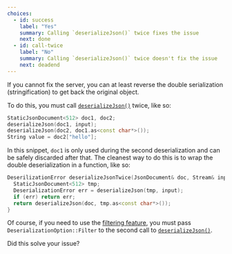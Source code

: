 ```yaml
---
choices:
  - id: success
    label: "Yes"
    summary: Calling `deserializeJson()` twice fixes the issue
    next: done
  - id: call-twice
    label: "No"
    summary: Calling `deserializeJson()` twice doesn't fix the issue
    next: deadend
---
```


If you cannot fix the server, you can at least reverse the double serialization (stringification) to get back the original object.

To do this, you must call [`deserializeJson()`](/v6/api/json/deserializejson/) twice, like so:

```c++
StaticJsonDocument<512> doc1, doc2;
deserializeJson(doc1, input);
deserializeJson(doc2, doc1.as<const char*>());
String value = doc2["hello"];
```

In this snippet, `doc1` is only used during the second deserialization and can be safely discarded after that.
The cleanest way to do this is to wrap the double deserialization in a function, like so:

```c++
DeserilizationError deserializeJsonTwice(JsonDocument& doc, Stream& input) {
  StaticJsonDocument<512> tmp;
  DeserializationError err = deserializeJson(tmp, input);
  if (err) return err;
  return deserializeJson(doc, tmp.as<const char*>());
}
```

Of course, if you need to use the [filtering feature](/news/2020/03/22/version-6-15-0/), you must pass `DeserializationOption::Filter` to the second call to [`deserializeJson()`](/v6/api/json/deserializejson/).

Did this solve your issue?